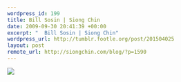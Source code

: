 ```yaml
--- 
wordpress_id: 199
title: Bill Sosin | Siong Chin
date: 2009-09-30 20:41:39 +00:00
excerpt: "  Bill Sosin | Siong Chin"
wordpress_url: http://tumblr.footle.org/post/201504025
layout: post
remote_url: http://siongchin.com/blog/?p=1590
---
```

<img src="http://27.media.tumblr.com/tumblr_kqtjpgxuY11qz6k71o1_500.jpg"/>
